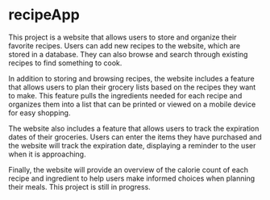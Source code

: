 # recipeApp
 This project is a website that allows users to store and organize their favorite recipes. Users can add new recipes to the website, which are stored in a database. They can also browse and search through existing recipes to find something to cook.

In addition to storing and browsing recipes, the website includes a feature that allows users to plan their grocery lists based on the recipes they want to make. This feature pulls the ingredients needed for each recipe and organizes them into a list that can be printed or viewed on a mobile device for easy shopping.

The website also includes a feature that allows users to track the expiration dates of their groceries. Users can enter the items they have purchased and the website will track the expiration date, displaying a reminder to the user when it is approaching.

Finally, the website will provide an overview of the calorie count of each recipe and ingredient to help users make informed choices when planning their meals. This project is still in progress.
